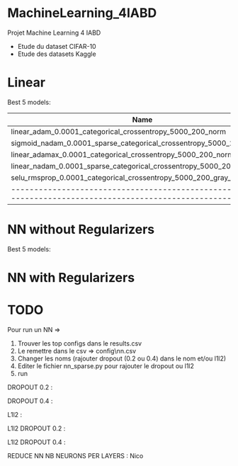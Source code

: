 # MachineLearning_4IABD
Projet Machine Learning 4 IABD

 - Etude du dataset CIFAR-10
 - Etude des datasets Kaggle


# Linear

Best  5  models:

| Name                                                                   | Val_accuracy      | Val_loss         |
|------------------------------------------------------------------------|-------------------|------------------|
| linear_adam_0.0001_categorical_crossentropy_5000_200_norm              | 0.187600002       | 2.155102015      |
| sigmoid_nadam_0.0001_sparse_categorical_crossentropy_5000_200_norm     | 0.180000007       | 2.22626543       |
| linear_adamax_0.0001_categorical_crossentropy_5000_200_norm            | 0.177599996       | 2.117193222      |
| linear_nadam_0.0001_sparse_categorical_crossentropy_5000_200_gray_norm | 0.177599996328354 | 2.21883940696716 |
| selu_rmsprop_0.0001_categorical_crossentropy_5000_200_gray_norm        | 0.177100002765656 | 2.20988273620605 |
|---------------------------------------------------------------------------------------------------------------|

# NN without Regularizers

Best 5  models:

# NN with Regularizers

# TODO

Pour run un NN =>
1) Trouver les top configs dans le results.csv
2) Le remettre dans le csv => config\nn.csv
3) Changer les noms (rajouter dropout (0.2 ou 0.4) dans le nom et/ou l1l2)
4) Editer le fichier nn_sparse.py pour rajouter le dropout ou l1l2 
5) run



DROPOUT 0.2 :

DROPOUT 0.4 :

L1l2  :

L1l2 DROPOUT 0.2 :

L1l2 DROPOUT 0.4 :

REDUCE NN NB NEURONS PER LAYERS : Nico
